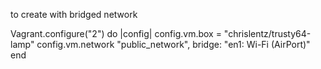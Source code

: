 to create with bridged network

Vagrant.configure("2") do |config|
  config.vm.box = "chrislentz/trusty64-lamp"
  config.vm.network "public_network", bridge: "en1: Wi-Fi (AirPort)"
end
